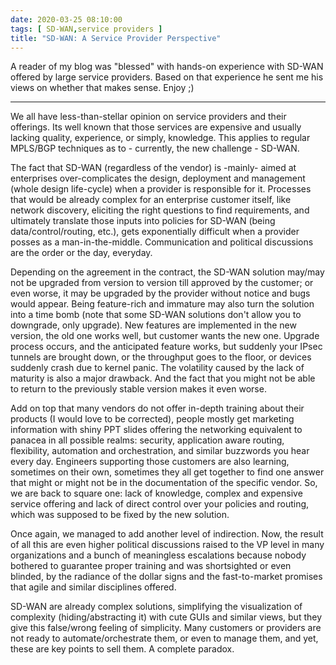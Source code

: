 ```yaml
---
date: 2020-03-25 08:10:00
tags: [ SD-WAN,service providers ]
title: "SD-WAN: A Service Provider Perspective"
---
```

A reader of my blog was "blessed" with hands-on experience with SD-WAN offered by large service providers. Based on that experience he sent me his views on whether that makes sense. Enjoy ;)
- - -
We all have less-than-stellar opinion on service providers and their offerings. Its well known that those services are expensive and usually lacking quality, experience, or simply, knowledge. This applies to regular MPLS/BGP techniques as to - currently, the new challenge - SD-WAN. 
<!--more-->
The fact that SD-WAN (regardless of the vendor) is -mainly- aimed at enterprises over-complicates the design, deployment and management (whole design life-cycle) when a provider is responsible for it. Processes that would be already complex for an enterprise customer itself, like network discovery, eliciting the right questions to find requirements, and ultimately translate those inputs into policies for SD-WAN (being data/control/routing, etc.), gets exponentially difficult when a provider posses as a man-in-the-middle. Communication and political discussions are the order or the day, everyday.

Depending on the agreement in the contract, the SD-WAN solution may/may not be upgraded from version to version till approved by the customer; or even worse, it may be upgraded by the provider without notice and bugs would appear. Being feature-rich and immature may also turn the solution into a time bomb (note that some SD-WAN solutions don't allow you to downgrade, only upgrade). New features are implemented in the new version, the old one works well, but customer wants the new one. Upgrade process occurs, and the anticipated feature works, but suddenly your IPsec tunnels are brought down, or the throughput goes to the floor, or devices suddenly crash due to kernel panic. The volatility caused by the lack of maturity is also a major drawback. And the fact that you might not be able to return to the previously stable version makes it even worse.

Add on top that many vendors do not offer in-depth training about their products (I would love to be corrected), people mostly get marketing information with shiny PPT slides offering the networking equivalent to panacea in all possible realms: security, application aware routing, flexibility, automation and orchestration, and similar buzzwords you hear every day. Engineers supporting those customers are also learning, sometimes on their own, sometimes they all get together to find one answer that might or might not be in the documentation of the specific vendor. So, we are back to square one: lack of knowledge, complex and expensive service offering and lack of direct control over your policies and routing, which was supposed to be fixed by the new solution.

Once again, we managed to add another level of indirection. Now, the result of all this are even higher political discussions raised to the VP level in many organizations and a bunch of meaningless escalations because nobody bothered to guarantee proper training and was shortsighted or even blinded, by the radiance of the dollar signs and the fast-to-market promises that agile and similar disciplines offered.

SD-WAN are already complex solutions, simplifying the visualization of complexity (hiding/abstracting it) with cute GUIs and similar views, but they give this false/wrong feeling of simplicity. Many customers or providers are not ready to automate/orchestrate them, or even to manage them, and yet, these are key points to sell them. A complete paradox.